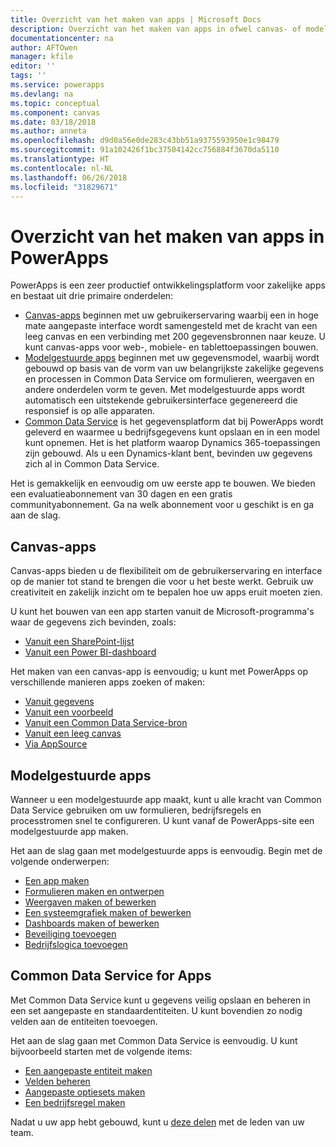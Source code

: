 ```yaml
---
title: Overzicht van het maken van apps | Microsoft Docs
description: Overzicht van het maken van apps in ofwel canvas- of modelgestuurde modus en Common Data Service opnemen
documentationcenter: na
author: AFTOwen
manager: kfile
editor: ''
tags: ''
ms.service: powerapps
ms.devlang: na
ms.topic: conceptual
ms.component: canvas
ms.date: 03/18/2018
ms.author: anneta
ms.openlocfilehash: d9d0a56e0de283c43bb51a9375593950e1c98479
ms.sourcegitcommit: 91a102426f1bc37504142cc756884f3670da5110
ms.translationtype: HT
ms.contentlocale: nl-NL
ms.lasthandoff: 06/26/2018
ms.locfileid: "31829671"
---
```

# <a name="overview-of-creating-apps-in-powerapps"></a>Overzicht van het maken van apps in PowerApps
PowerApps is een zeer productief ontwikkelingsplatform voor zakelijke apps en bestaat uit drie primaire onderdelen:

- [Canvas-apps](canvas-apps/getting-started.md) beginnen met uw gebruikerservaring waarbij een in hoge mate aangepaste interface wordt samengesteld met de kracht van een leeg canvas en een verbinding met 200 gegevensbronnen naar keuze. U kunt canvas-apps voor web-, mobiele- en tablettoepassingen bouwen.
- [Modelgestuurde apps](model-driven-apps/model-driven-app-overview.md) beginnen met uw gegevensmodel, waarbij wordt gebouwd op basis van de vorm van uw belangrijkste zakelijke gegevens en processen in Common Data Service om formulieren, weergaven en andere onderdelen vorm te geven. Met modelgestuurde apps wordt automatisch een uitstekende gebruikersinterface gegenereerd die responsief is op alle apparaten.
- [Common Data Service](common-data-service/data-platform-intro.md) is het gegevensplatform dat bij PowerApps wordt geleverd en waarmee u bedrijfsgegevens kunt opslaan en in een model kunt opnemen. Het is het platform waarop Dynamics 365-toepassingen zijn gebouwd. Als u een Dynamics-klant bent, bevinden uw gegevens zich al in Common Data Service.

Het is gemakkelijk en eenvoudig om uw eerste app te bouwen. We bieden een evaluatieabonnement van 30 dagen en een gratis communityabonnement. Ga na welk abonnement voor u geschikt is en ga aan de slag.

## <a name="canvas-apps"></a>Canvas-apps
Canvas-apps bieden u de flexibiliteit om de gebruikerservaring en interface op de manier tot stand te brengen die voor u het beste werkt. Gebruik uw creativiteit en zakelijk inzicht om te bepalen hoe uw apps eruit moeten zien.

U kunt het bouwen van een app starten vanuit de Microsoft-programma's waar de gegevens zich bevinden, zoals:

- [Vanuit een SharePoint-lijst](canvas-apps/generate-app-from-sharepoint-list-interface.md)
- [Vanuit een Power BI-dashboard](canvas-apps/embed-powerapps-powerbi.md)

Het maken van een canvas-app is eenvoudig; u kunt met PowerApps op verschillende manieren apps zoeken of maken:

- [Vanuit gegevens](canvas-apps/app-from-sharepoint.md)
- [Vanuit een voorbeeld](canvas-apps/open-and-run-a-sample-app.md)
- [Vanuit een Common Data Service-bron](canvas-apps/data-platform-create-app.md)
- [Vanuit een leeg canvas](canvas-apps/data-platform-create-app-scratch.md)
- [Via AppSource](../user/app-source.md)

## <a name="model-driven-apps"></a>Modelgestuurde apps
Wanneer u een modelgestuurde app maakt, kunt u alle kracht van Common Data Service gebruiken om uw formulieren, bedrijfsregels en processtromen snel te configureren. U kunt vanaf de PowerApps-site een modelgestuurde app maken.

Het aan de slag gaan met modelgestuurde apps is eenvoudig. Begin met de volgende onderwerpen:

- [Een app maken](https://docs.microsoft.com/en-us/dynamics365/customer-engagement/customize/create-edit-app)
- [Formulieren maken en ontwerpen](https://docs.microsoft.com/dynamics365/customer-engagement/customize/create-design-forms)
- [Weergaven maken of bewerken](https://docs.microsoft.com/dynamics365/customer-engagement/customize/create-edit-views)
- [Een systeemgrafiek maken of bewerken](https://docs.microsoft.com/dynamics365/customer-engagement/customize/create-edit-system-chart)
- [Dashboards maken of bewerken](https://docs.microsoft.com/dynamics365/customer-engagement/customize/create-edit-dashboards)
- [Beveiliging toevoegen](https://docs.microsoft.com/dynamics365/customer-engagement/customize/manage-access-apps-security-roles)
- [Bedrijfslogica toevoegen](https://docs.microsoft.com/dynamics365/customer-engagement/customize/guide-staff-through-common-tasks-processes)

## <a name="common-data-service-for-apps"></a>Common Data Service for Apps
Met Common Data Service kunt u gegevens veilig opslaan en beheren in een set aangepaste en standaardentiteiten. U kunt bovendien zo nodig velden aan de entiteiten toevoegen.

Het aan de slag gaan met Common Data Service is eenvoudig. U kunt bijvoorbeeld starten met de volgende items:
- [Een aangepaste entiteit maken](common-data-service/data-platform-create-entity.md)
- [Velden beheren](common-data-service/data-platform-manage-fields.md)
- [Aangepaste optiesets maken](common-data-service/custom-picklists.md)
- [Een bedrijfsregel maken](https://docs.microsoft.com/dynamics365/customer-engagement/customize/create-business-rules-recommendations-apply-logic-form)

Nadat u uw app hebt gebouwd, kunt u [deze delen](canvas-apps/share-app.md) met de leden van uw team.




